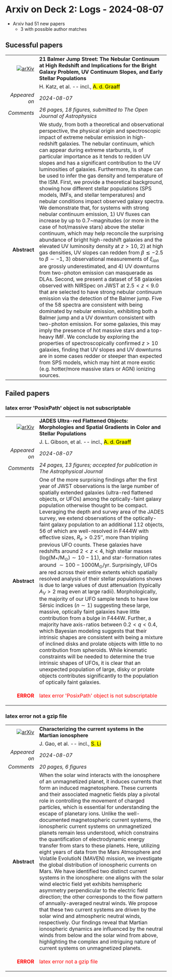 # Arxiv on Deck 2: Logs - 2024-08-07

* Arxiv had 51 new papers
    * 3 with possible author matches

## Sucessful papers


|||
|---:|:---|
| [![arXiv](https://img.shields.io/badge/arXiv-2408.03189-b31b1b.svg)](https://arxiv.org/abs/2408.03189) | **21 Balmer Jump Street: The Nebular Continuum at High Redshift and Implications for the Bright Galaxy Problem, UV Continuum Slopes, and Early Stellar Populations**  |
|| H. Katz, et al. -- incl., <mark>A. d. Graaff</mark> |
|*Appeared on*| *2024-08-07*|
|*Comments*| *26 pages, 18 figures, submitted to The Open Journal of Astrophysics*|
|**Abstract**|            We study, from both a theoretical and observational perspective, the physical origin and spectroscopic impact of extreme nebular emission in high-redshift galaxies. The nebular continuum, which can appear during extreme starbursts, is of particular importance as it tends to redden UV slopes and has a significant contribution to the UV luminosities of galaxies. Furthermore, its shape can be used to infer the gas density and temperature of the ISM. First, we provide a theoretical background, showing how different stellar populations (SPS models, IMFs, and stellar temperatures) and nebular conditions impact observed galaxy spectra. We demonstrate that, for systems with strong nebular continuum emission, 1) UV fluxes can increase by up to 0.7~magnitudes (or more in the case of hot/massive stars) above the stellar continuum, which may help reconcile the surprising abundance of bright high-redshift galaxies and the elevated UV luminosity density at $z>10$, 2) at high gas densities, UV slopes can redden from $\beta\lesssim-2.5$ to $\beta\sim-1$, 3) observational measurements of $\xi_{ion}$ are grossly underestimated, and 4) UV downturns from two-photon emission can masquerade as DLAs. Second, we present a dataset of 58 galaxies observed with NIRSpec on JWST at $2.5<z<9.0$ that are selected to have strong nebular continuum emission via the detection of the Balmer jump. Five of the 58 spectra are consistent with being dominated by nebular emission, exhibiting both a Balmer jump and a UV downturn consistent with two-photon emission. For some galaxies, this may imply the presence of hot massive stars and a top-heavy IMF. We conclude by exploring the properties of spectroscopically confirmed $z>10$ galaxies, finding that UV slopes and UV downturns are in some cases redder or steeper than expected from SPS models, which may hint at more exotic (e.g. hotter/more massive stars or AGN) ionizing sources.         |

## Failed papers

### latex error 'PosixPath' object is not subscriptable 


|||
|---:|:---|
| [![arXiv](https://img.shields.io/badge/arXiv-2408.02726-b31b1b.svg)](https://arxiv.org/abs/2408.02726) | **JADES Ultra-red Flattened Objects: Morphologies and Spatial Gradients in Color and Stellar Populations**  |
|| J. L. Gibson, et al. -- incl., <mark>A. d. Graaff</mark> |
|*Appeared on*| *2024-08-07*|
|*Comments*| *24 pages, 13 figures; accepted for publication in The Astrophysical Journal*|
|**Abstract**|            One of the more surprising findings after the first year of JWST observations is the large number of spatially extended galaxies (ultra-red flattened objects, or UFOs) among the optically-faint galaxy population otherwise thought to be compact. Leveraging the depth and survey area of the JADES survey, we extend observations of the optically-faint galaxy population to an additional 112 objects, 56 of which are well-resolved in F444W with effective sizes, $R_e > 0.25''$, more than tripling previous UFO counts. These galaxies have redshifts around $2 < z < 4$, high stellar masses ($\mathrm{log(M_*/M_{\odot})} \sim 10-11$), and star-formation rates around $\sim 100-1000 \mathrm{M_{\odot}/yr}$. Surprisingly, UFOs are red across their entire extents which spatially resolved analysis of their stellar populations shows is due to large values of dust attenuation (typically $A_V > 2$ mag even at large radii). Morphologically, the majority of our UFO sample tends to have low Sérsic indices ($n \sim 1$) suggesting these large, massive, optically faint galaxies have little contribution from a bulge in F444W. Further, a majority have axis-ratios between $0.2 < q < 0.4$, which Bayesian modeling suggests that their intrinsic shapes are consistent with being a mixture of inclined disks and prolate objects with little to no contribution from spheroids. While kinematic constraints will be needed to determine the true intrinsic shapes of UFOs, it is clear that an unexpected population of large, disky or prolate objects contributes significantly to the population of optically faint galaxies.         |
|<p style="color:red"> **ERROR** </p>| <p style="color:red">latex error 'PosixPath' object is not subscriptable</p> |

### latex error not a gzip file 


|||
|---:|:---|
| [![arXiv](https://img.shields.io/badge/arXiv-2408.03075-b31b1b.svg)](https://arxiv.org/abs/2408.03075) | **Characterizing the current systems in the Martian ionosphere**  |
|| J. Gao, et al. -- incl., <mark>S. Li</mark> |
|*Appeared on*| *2024-08-07*|
|*Comments*| *20 pages, 6 figures*|
|**Abstract**|            When the solar wind interacts with the ionosphere of an unmagnetized planet, it induces currents that form an induced magnetosphere. These currents and their associated magnetic fields play a pivotal role in controlling the movement of charged particles, which is essential for understanding the escape of planetary ions. Unlike the well-documented magnetospheric current systems, the ionospheric current systems on unmagnetized planets remain less understood, which constrains the quantification of electrodynamic energy transfer from stars to these planets. Here, utilizing eight years of data from the Mars Atmosphere and Volatile EvolutioN (MAVEN) mission, we investigate the global distribution of ionospheric currents on Mars. We have identified two distinct current systems in the ionosphere: one aligns with the solar wind electric field yet exhibits hemispheric asymmetry perpendicular to the electric field direction; the other corresponds to the flow pattern of annually-averaged neutral winds. We propose that these two current systems are driven by the solar wind and atmospheric neutral winds, respectively. Our findings reveal that Martian ionospheric dynamics are influenced by the neutral winds from below and the solar wind from above, highlighting the complex and intriguing nature of current systems on unmagnetized planets.         |
|<p style="color:red"> **ERROR** </p>| <p style="color:red">latex error not a gzip file</p> |

